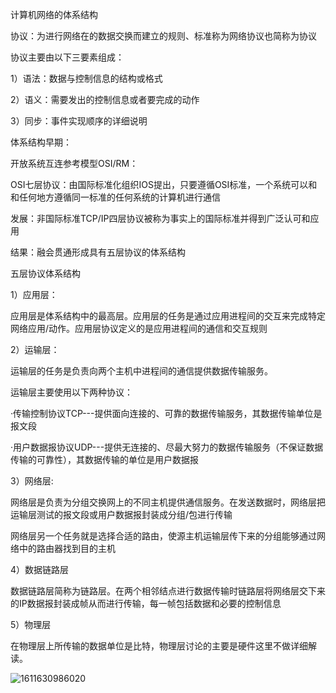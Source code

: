 计算机网络的体系结构

协议：为进行网络在的数据交换而建立的规则、标准称为网络协议也简称为协议

协议主要由以下三要素组成：

1）语法：数据与控制信息的结构或格式

2）语义：需要发出的控制信息或者要完成的动作

3）同步：事件实现顺序的详细说明

体系结构早期：

开放系统互连参考模型OSI/RM：

OSI七层协议：由国际标准化组织IOS提出，只要遵循OSI标准，一个系统可以和和任何地方遵循同一标准的任何系统的计算机进行通信 

发展：非国际标准TCP/IP四层协议被称为事实上的国际标准并得到广泛认可和应用

结果：融会贯通形成具有五层协议的体系结构

五层协议体系结构

1）应用层：

应用层是体系结构中的最高层。应用层的任务是通过应用进程间的交互来完成特定网络应用/动作。应用层协议定义的是应用进程间的通信和交互规则

2）运输层：

运输层的任务是负责向两个主机中进程间的通信提供数据传输服务。

运输层主要使用以下两种协议：

·传输控制协议TCP---提供面向连接的、可靠的数据传输服务，其数据传输单位是报文段

·用户数据报协议UDP---提供无连接的、尽最大努力的数据传输服务（不保证数据传输的可靠性），其数据传输的单位是用户数据报

3）网络层:

网络层是负责为分组交换网上的不同主机提供通信服务。在发送数据时，网络层把运输层测试的报文段或用户数据报封装成分组/包进行传输

网络层另一个任务就是选择合适的路由，使源主机运输层传下来的分组能够通过网络中的路由器找到目的主机

4）数据链路层

数据链路层简称为链路层。在两个相邻结点进行数据传输时链路层将网络层交下来的IP数据报封装成帧从而进行传输，每一帧包括数据和必要的控制信息

5）物理层

在物理层上所传输的数据单位是比特，物理层讨论的主要是硬件这里不做详细解读。

 ![1611630986020](//tvax1.sinaimg.cn/large/006O5vizgy1gncpm2etxvj33282aob2b.jpg)

 